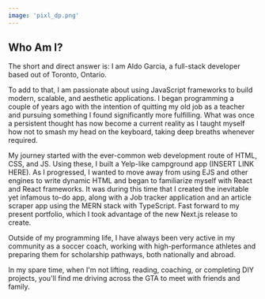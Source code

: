```yaml
---
image: 'pixl_dp.png'
---
```


## Who Am I?

The short and direct answer is: I am Aldo Garcia, a full-stack developer based out of Toronto, Ontario.

To add to that, I am passionate about using JavaScript frameworks to build modern, scalable, and aesthetic applications. I began programming a couple of years ago with the intention of quitting my old job as a teacher and pursuing something I found significantly more fulfilling. What was once a persistent thought has now become a current reality as I taught myself how not to smash my head on the keyboard, taking deep breaths whenever required.

My journey started with the ever-common web development route of HTML, CSS, and JS. Using these, I built a Yelp-like campground app (INSERT LINK HERE). As I progressed, I wanted to move away from using EJS and other engines to write dynamic HTML and began to familiarize myself with React and React frameworks. It was during this time that I created the inevitable yet infamous to-do app, along with a Job tracker application and an article scraper app using the MERN stack with TypeScript. Fast forward to my present portfolio, which I took advantage of the new Next.js release to create.

Outside of my programming life, I have always been very active in my community as a soccer coach, working with high-performance athletes and preparing them for scholarship pathways, both nationally and abroad.

In my spare time, when I'm not lifting, reading, coaching, or completing DIY projects, you'll find me driving across the GTA to meet with friends and family.